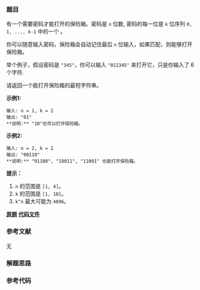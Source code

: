 ### 题目
有一个需要密码才能打开的保险箱。密码是 `n` 位数, 密码的每一位是 `k` 位序列 `0, 1, ..., k-1` 中的一个 。

你可以随意输入密码，保险箱会自动记住最后 `n` 位输入，如果匹配，则能够打开保险箱。

举个例子，假设密码是 `"345"`，你可以输入 `"012345"` 来打开它，只是你输入了 6 个字符.

请返回一个能打开保险箱的最短字符串。



**示例1:**

    
    
    输入: n = 1, k = 2
    输出: "01"
    **说明:** "10"也可以打开保险箱。
    



**示例2:**

    
    
    输入: n = 2, k = 2
    输出: "00110"
    **说明:** "01100", "10011", "11001" 也能打开保险箱。
    



**提示：**

  1. `n` 的范围是 `[1, 4]`。
  2. `k` 的范围是 `[1, 10]`。
  3. `k^n` 最大可能为 `4096`。



 **[原题](https://leetcode-cn.com/problems/cracking-the-safe/)**    **[代码文件]()**


### 参考文献
无

### 解题思路




### 参考代码

```go


```




